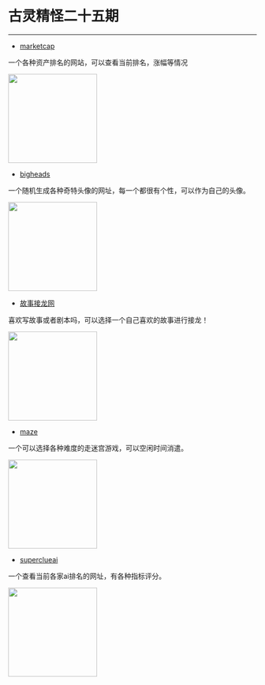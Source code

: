 <!--
 * @Author: 蔡鑫 1058360098@qq.com
 * @Date: 2023-11-29 14:48:57
 * @LastEditors: 蔡鑫 1058360098@qq.com
 * @LastEditTime: 2023-11-30 11:32:20
 * @FilePath: \docsify\docs\articles\fun\f25.md
 * @Description: 这是默认设置,请设置`customMade`, 打开koroFileHeader查看配置 进行设置: https://github.com/OBKoro1/koro1FileHeader/wiki/%E9%85%8D%E7%BD%AE
-->
<!--
 * @Author: 蔡鑫 1058360098@qq.com
 * @Date: 2023-11-29 14:34:00
 * @LastEditors: 蔡鑫 1058360098@qq.com
 * @LastEditTime: 2023-11-29 14:44:33
 * @FilePath: \docsify\docs\articles\fun\f25.md
 * @Description: 这是默认设置,请设置`customMade`, 打开koroFileHeader查看配置 进行设置: https://github.com/OBKoro1/koro1FileHeader/wiki/%E9%85%8D%E7%BD%AE
-->
# 古灵精怪二十五期
---

- [marketcap](https://8marketcap.com/)

一个各种资产排名的网站，可以查看当前排名，涨幅等情况

<img width="180px" bor src="//cdn.jsdelivr.net/gh/caix-github/pics-storage/f25120231129.png">

- [bigheads](https://bigheads.io/)

一个随机生成各种奇特头像的网址，每一个都很有个性，可以作为自己的头像。

<img width="180px" bor src="//cdn.jsdelivr.net/gh/caix-github/pics-storage/f25220231129.png">

- [故事接龙网](https://gushijielong.net/)

喜欢写故事或者剧本吗，可以选择一个自己喜欢的故事进行接龙！

<img width="180px" bor src="//cdn.jsdelivr.net/gh/caix-github/pics-storage/f25320231129.png">

- [maze](https://maze.toys/)

一个可以选择各种难度的走迷宫游戏，可以空闲时间消遣。

<img width="180px" bor src="//cdn.jsdelivr.net/gh/caix-github/pics-storage/f25420231129.png">

- [superclueai](https://www.superclueai.com/)

一个查看当前各家ai排名的网址，有各种指标评分。

<img width="180px" bor src="//cdn.jsdelivr.net/gh/caix-github/pics-storage/f25520231129.png">